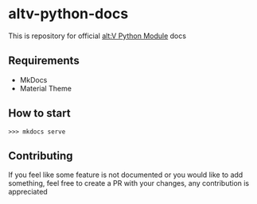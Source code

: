 # altv-python-docs

This is repository for official [alt:V Python Module](https://github.com/Marvisak/altv-python-module) docs

## Requirements

- MkDocs
- Material Theme

## How to start

```
>>> mkdocs serve
```

## Contributing
If you feel like some feature is not documented or you would like to add something, feel free to create a PR with your changes, any contribution is appreciated